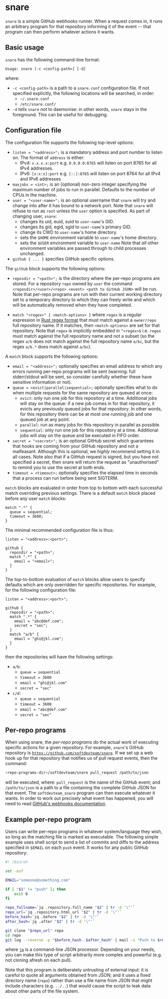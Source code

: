 # snare

`snare` is a simple GitHub webhooks runner. When a request comes in, it runs an
arbitrary program for that repository informing it of the event -- that program
can then perform whatever actions it wants.


## Basic usage

`snare` has the following command-line format:

```
Usage: snare [-c <config-path>] [-d]
```

where:

 * `-c <config-path>` is a path to a `snare.conf` configuration file. If not
   specified explicitly, the following locations will be searched, in order:
     * `~/.snare.conf`
     * `/etc/snare.conf/`
 * `-d` tells `snare` *not* to daemonise: in other words, `snare` stays in the
   foreground. This can be useful for debugging.


## Configuration file

The configuration file supports the following top-level options:

 * `listen = "<address>";` is a mandatory address and port number to listen on.
   The format of `address` is either:
     * IPv4: `x.x.x.x:port` e.g. `0.0.0.0:8765` will listen on port 8765 for
       all IPv4 addresses.
     * IPv6: `[x:x:x]:port` e.g. `[::]:8765` will listen on port 8764 for all
       IPv4 and IPv6 addresses
 * `maxjobs = <int>;` is an (optional) non-zero integer specifying the maximum
   number of jobs to run in parallel. Defaults to the number of CPUs in the
   machine.
 * `user = "<user-name>";` is an optional username that `snare` will try and
   change into after it has bound to a network port. Note that `snare` will
   refuse to run as `root` unless the `user` option is specified. As part of
   changing user, `snare`:
     * changes its uid, euid, suid to `user-name`'s GID.
     * changes its gid, egid, sgid to `user-name`'s primary GID.
     * change its CWD to `user-name`'s home directory.
     * sets the `$HOME` environment variable to `user-name`'s home directory.
     * sets the `$USER` environment variable to `user-name`
   Note that *all* other environment variables are passed through to child
   processes unchanged.
 * `github { ... }` specifies GitHub specific options.

The `github` block supports the following options:

 * `reposdir = "<path>";` is the directory where the per-repo programs are
   stored. For a repository `repo` owned by `user` the command
   `<reposdir>/<user>/<repo> <event> <path to GitHub JSON>` will be run. Note
   that per-repo programs are run with their current working directory set to a
   temporary directory to which they can freely write and which will be
   automatically removed when they have completed.

  * `match "<regex>" { <match-options> }` where `regex` is a regular expression
    in [Rust regex format](https://docs.rs/regex/) that must match against a
    `owner/repo` full repository name. If it matches, then `<match-options>`
    are set for that repository. Note that `regex` is implicitly embedded in
    `^<regex>$` i.e. `regex` must match against the full repository name and
    not a subset (so the regex `a/b` does not match against the full repository
    name `a/bc`, but the regex `a/b.*` does match against `a/bc`).

A `match` block supports the following options:

 * `email = "<address>";` optionally specifies an email address to which any
   errors running per-repo programs will be sent (warning: full stderr/stdout
   will be sent, so consider carefully whether these have sensitive information
   or not).
 * `queue = <evict|parallel|sequential>;` optionally specifies what to do when
   multiple requests for the same repository are queued at once:
     * `evict`: only run one job for this repository at a time. Additional jobs
       will stay on the queue: if a new job comes in for that repository, it
       evicts any previously queued jobs for that repository. In other words,
       for this repository there can be at most one running job and one queued
       job at any point.
     * `parallel`: run as many jobs for this repository in parallel as
       possible.
     * `sequential`: only run one job for this repository at a time. Additional
       jobs will stay on the queue and be executed in FIFO order.
 * `secret = "<secret>";` is an optional GitHub secret which guarantees that
   hooks are coming from your GitHub repository and not a malfeasant. Although
   this is optional, we *highly* recommend setting it in all cases. Note also
   that if a GitHub request is signed, but you have not specified a secret,
   then snare will return the request as "unauthorised" to remind you to use
   the secret at both ends.
 * `timeout = <timeout>;` optionally specifies the elapsed time in seconds that
   a process can run before being sent SIGTERM.

`match` blocks are evaluated in order from top to bottom with each successful
match overriding previous settings.  There is a default `match` block placed
before any user `match` blocks:

```
match ".*" {
  queue = sequential;
  timeout = 3600;
}
```

The minimal recommended configuration file is thus:

```
listen = "<address>:<port>";

github {
  reposdir = "<path>";
  match ".*" {
    email = "<email>";
  }
}
```

The top-to-bottom evaluation of `match` blocks allow users to specify defaults
which are only overridden for specific repositories. For example, for the
following configuration file:

```
listen = "<address>:<port>";

github {
  reposdir = "<path>";
  match ".*" {
    email = "abc@def.com";
    secret = "sec";
  }
  match "a/b" {
    email = "ghi@jkl.com";
  }
}
```

then the repositories will have the following settings:

  * `a/b`:
    * `queue = sequential`
    * `timeout = 3600`
    * `email = "ghi@jkl.com"`
    * `secret = "sec"`
  * `c/d`:
    * `queue = sequential`
    * `timeout = 3600`
    * `email = "abc@def.com"`
    * `secret = "sec"`


## Per-repo programs

When using snare, the *per-repo programs* do the actual work of executing
specific actions for a given repository.  For example, `snare`'s GitHub
repository is
[`https://github.com/softdevteam/snare`](https://github.com/softdevteam/snare).
If we set up a web hook up for that repository that notifies us of pull request
events, then the command:

```sh
<repo-programs-dir>/softdevteam/snare pull_request /path/to/json
```

will be executed, where: `pull_request` is the name of the GitHub event; and
`/path/to/json` is a path to a file containing the complete GitHub JSON for
that event. The `softdevteam_snare` program can then execute whatever it wants.
In order to work out precisely what event has happened, you will need to read
[GitHub's webhooks documentation](https://developer.github.com/webhooks/).


## Example per-repo program

Users can write per-repo programs in whatever system/language they wish, so
long as the matching file is marked as executable. The following simple example
uses shell script to send a list of commits and diffs to the address specified
in `$EMAIL` on each `push` event. It works for any public GitHub repository:

```sh
#! /bin/sh

set -euf

EMAIL="someone@something.com"

if [ "$1" != "push" ]; then
    exit 0
fi

repo_fullname=`jq .repository.full_name "$2" | tr -d '\"'`
repo_url=`jq .repository.html_url "$2" | tr -d '\"'`
before_hash=`jq .before "$2" | tr -d '\"'`
after_hash=`jq .after "$2" | tr -d '\"'`

git clone "$repo_url" repo
cd repo
git log --reverse -p "$before_hash..$after_hash" | mail -s "Push to $repo_fullname" "$EMAIL"
```

where [`jq`](https://stedolan.github.io/jq/) is a command-line JSON processor.
Depending on your needs, you can make this type of script arbitrarily more
complex and powerful (e.g. not cloning afresh on each pull).

Note that this program is deliberately untrusting of external input: it is
careful to quote all arguments obtained from JSON; and it uses a fixed
directory name (`repo`) rather than use a file name from JSON that might
include characters (e.g. `../..`) that would cause the script to leak data
about other parts of the file system.
